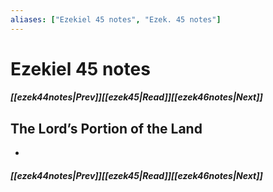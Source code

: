```yaml
---
aliases: ["Ezekiel 45 notes", "Ezek. 45 notes"]
---
```

# Ezekiel 45 notes
##### <span class=arrow-left></span>[[ezek44notes|Prev]]<span class=navigation-separator></span>[[ezek45|Read]]<span class=navigation-separator></span>[[ezek46notes|Next]]<span class=arrow-right></span>
## The Lord’s Portion of the Land
- 
##### <span class=arrow-left></span>[[ezek44notes|Prev]]<span class=navigation-separator></span>[[ezek45|Read]]<span class=navigation-separator></span>[[ezek46notes|Next]]<span class=arrow-right></span>